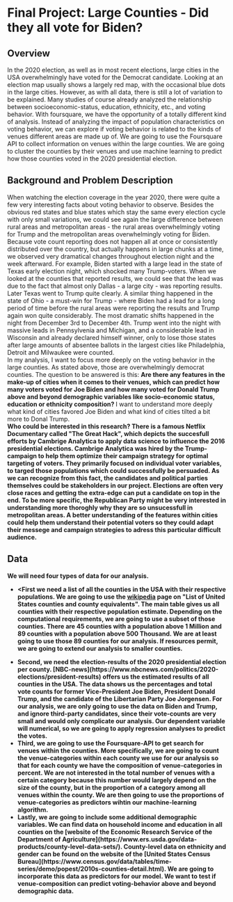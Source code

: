 # Final Project: Large Counties - Did they all vote for Biden? 
## Overview
In the 2020 election, as well as in most recent elections, large cities in the USA overwhelmingly have voted for the Democrat candidate. 
Looking at an election map usually shows a largely red map, with the occasional blue dots in the large cities. However, as with all data, there is still a lot of
variation to be explained. Many studies of course already analyzed the relationship between socioeconomic-status, education, ethnicity, etc., and voting behavior. 
With foursquare, we have the opportunity of a totally different kind of analysis. Instead of analyzing the impact of population characteristics on voting behavior,
we can explore if voting behavior is related to the kinds of venues different areas are made up of. We are going to use the Foursquare API to collect information
on venues within the large counties. We are going to cluster the counties by their venues and use machine learning to predict how those counties voted in the 2020 
presidential election.
## Background and Problem Description
When watching the election coverage in the year 2020, there were quite a few very interesting facts about voting behavior to observe. Besides the obvious red states and blue states which stay the same every election cycle with only small variations, we could see again the large difference between rural areas and metropolitan areas - the rural areas overwhelmingly voting for Trump and the metropolitan areas overwhelmingly voting for Biden. Because vote count reporting does not happen all at once or consistently distributed over the country, but actually happens in large chunks at a time, we observed very dramatical changes throughout election night and the week afterward. For example, Biden started with a large lead in the state of Texas early election night, which shocked many Trump-voters. When we looked at the counties that reported results, we could see that the lead was due to the fact that almost only Dallas - a large city - was reporting results. Later Texas went to Trump quite clearly. A similar thing happened in the state of Ohio - a must-win for Trump - where Biden had a lead for a long period of time before the rural areas were reporting the results and Trump again won quite considerably. The most dramatic shifts happened in the night from December 3rd to December 4th. Trump went into the night with massive leads in Pennsylvenia and Michigan, and a considerable lead in Wisconsin and already declared himself winner, only to lose those states after large amounts of absentee ballots in the largest cities like Philadelphia, Detroit and Milwaukee were counted. <br>
In my analysis, I want to focus more deeply on the voting behavior in the large counties. As stated above, those are overwhelmingly democrat counties. The question to be answered is this: <b> Are there any features in the make-up of cities when it comes to their venues, which can predict how many voters voted for Joe Biden and how many voted for Donald Trump above and beyond demographic variables like socio-economic status, education or ethnicity composition? </b> I want to understand more deeply what kind of cities favored Joe Biden and what kind of cities tilted a bit more to Donal Trump. <br>
<b> Who could be interested in this research? <b> There is a famous Netflix Documentary called "The Great Hack", which depicts the succesfull efforts by Cambrige Analytica to apply data science to influence the 2016 presidential elections. Cambrige Analytica was hired by the Trump-campaign to help them optimize their campaign strategy for optimal targeting of voters. They primarily focused on individual voter variables, to targed those populations which could successfully be persuaded. As we can recognize from this fact, the candidates and political parties themselves could be stakeholders in our project. Elections are often very close races and getting the extra-edge can put a candidate on top in the end. To be more specific, the Republican Party might be very interested in understanding more thoroghly why they are so unsucessfull in metropolitan areas. A better understanding of the features within cities could help them understand their potential voters so they could adapt their messege and campaign strategies to adress this particular difficult audience. 

## Data
We will need four types of data for our analysis. <ul><li> <First we need a list of all the counties in the USA with their respective populations. We are going to use the [wikipedia](https://en.wikipedia.org/wiki/List_of_United_States_counties_and_county_equivalents) page on "List of United States counties and county equivalents". The main table gives us all counties with their respective population estimate. Depending on the computational requirements, we are going to use a subset of those counties. There are 45 counties with a population above 1 Million and 89 counties with a population above 500 Thousand. We are at least going to use those 89 counties for our analysis. If resources permit, we are going to extend our analysis to smaller counties.</li>
<li> Second, we need the election-results of the 2020 presidential election per county. [NBC-news](https://www.nbcnews.com/politics/2020-elections/president-results) offers us the estimated results of all counties in the USA. The data shows us the percentages and total vote counts for former Vice-President Joe Biden, President Donald Trump, and the candidate of the Libertarian Party Joe Jorgensen. For our analysis, we are only going to use the data on Biden and Trump, and ignore third-party candidates, since their vote-counts are very small and would only complicate our analysis. Our dependent variable will numerical, so we are going to apply regression analyses to predict the votes. </li>
<li> Third, we are going to use the Foursquare-API to get search for venues within the counties. More specifically, we are going to count the venue-categories within each county we use for our analysis so that for each county we have the composition of venue-categories in percent. We are not interested in the total number of venues with a certain category because this number would largely depend on the size of the county, but in the proportion of a category among all venues within the county. We are then going to use the proportions of venue-categories as predictors wihtin our machine-learning algorithm. </li>
<li> Lastly, we are going to include some additional demographic variables. We can find data on household income and education in all counties on the [website of the Economic Research Service of the Department of Agriculture](https://www.ers.usda.gov/data-products/county-level-data-sets/). County-level data on ethnicity and gender can be found on the website of the [United States Census Bureau](https://www.census.gov/data/tables/time-series/demo/popest/2010s-counties-detail.html). We are going to incorporate this data as predictors for our model. We want to test if venue-composition can predict voting-behavior above and beyond demographic data.
  <ul>

